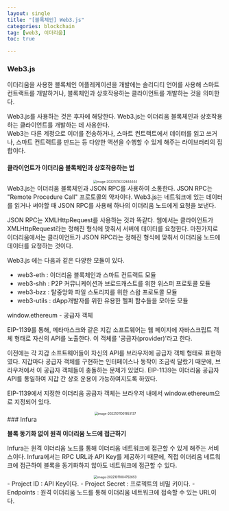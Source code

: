 ```yaml
---
layout: single
title: "[블록체인] Web3.js"
categories: blockchain
tag: [web3, 이더리움]
toc: true

---
```


### Web3.js

이더리움을 사용한 블록체인 어플레케이션을 개발에는 솔리디티 언어를 사용해 스마트 컨트랙트를 개발하거나, 블록체인과 상호작용하는 클라이언트를 개발하는 것을 의미한다.

Web3.js를 사용하는 것은 후자에 해당한다. Web3.js는 이더리움 블록체인과 상호작용하는 클라이언트를 개발하는 데 사용한다.  
Web3는 다른 계정으로 이더를 전송하거나, 스마트 컨트랙트에서 데이터를 읽고 쓰거나, 스마트 컨트랙트를 만드는 등 다양한 액션을 수행할 수 있게 해주는 라이브러리의 집합이다.

#### 클라이언트가 이더리움 블록체인과 상호작용하는 법
<center>
<img src="../../images/2022-10-10-blockchain_35th/image-20221010232644444.png" alt="image-20221010232644444" style="zoom: 50%;" />
</center>
Web3.js는 이더리움 블록체인과 JSON RPC를 사용하여 소통한다. JSON RPC는 "Remote Procedure Call" 프로토콜의 약자이다.  
Web3.js는 네트워크에 있는 데이터를 읽거나 써야할 때 JSON RPC를 사용해 하나의 이더리움 노드에게 요청을 보낸다.

JSON RPC는 XMLHttpRequest를 사용하는 것과 똑같다. 웹에서는 클라이언트가 XMLHttpRequest라는 정해진 형식에 맞춰서 서버에 데이터를 요청한다. 마찬가지로 이더리움에서는 클라이언트가 JSON RPC라는 정해진 형식에 맞춰서 이더리움 노드에 데이터를 요청하는 것이다.

Web3.js 에는 다음과 같은 다양한 모듈이 있다.

- web3-eth : 이더리움 블록체인과 스마트 컨트랙트 모듈
- web3-shh : P2P 커뮤니케이션과 브로드캐스트를 위한 위스퍼 프로토콜 모듈
- web3-bzz : 탈중앙화 파일 스토리지를 위한 스왐 프로토콜 모듈
- web3-utils : dApp개발자를 위한 유용한 헬퍼 함수들을 모아둔 모듈

window.ethereum - 공급자 객체

EIP-1139를 통해, 메타마스크와 같은 지갑 소프트웨어는 웹 페이지에 자바스크립트 객체 형태로 자신의 API를 노출한다. 이 객체를 '공급자(provider)'라고 한다.

이전에는 각 지갑 소프트웨어들이 자신의 API를 브라우저에 공급자 객체 형태로 표현하였다. 지갑마다 공급자 객체를 구현하는 인터페이스나 동작이 조금씩 달랐기 때문에, 브라우저에서 이 공급자 객체들이 충돌하는 문제가 있었다. EIP-1139는 이더리움 공급자 API를 통일하여 지갑 간 상호 운용이 가능하여지도록 하였다.

EIP-1139에서 지정한 이더리움 공급자 객체는 브라우저 내에서 window.ethereum으로 지정되어 있다.
<center>
<img src="../../images/2022-10-10-blockchain_35th/image-20221011001853137.png" alt="image-20221011001853137" style="zoom:50%;" />
</center>
### Infura

**블록 동기화 없이 원격 이더리움 노드에 접근하기**

Infura는 원격 이더리움 노드를 통해 이더리움 네트워크에 접근할 수 있게 해주는 서비스이다. Infura에서는 RPC URL과 API Key를 제공하기 때문에, 직접 이더리움 네트워크에 접근하여 블록을 동기화하지 않아도 네트워크에 접근할 수 있다.


<center>
<img src="../../images/2022-10-11-blockchain_35th/image-20221011004752653.png" alt="image-20221011004752653" style="zoom:50%;" />
</center>
- Project ID : API Key이다.
- Project Secret : 프로젝트의 비밀 키이다.
- Endpoints : 원격 이더리움 노드를 통해 이더리움 네트워크에 접속할 수 있는 URL이다.